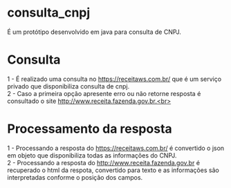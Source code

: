 # consulta_cnpj
É um protótipo desenvolvido em java para consulta de CNPJ.<br>

# Consulta
1 - É realizado uma consulta no https://receitaws.com.br/ que é um serviço privado que disponibiliza consulta de cnpj.<br>
2 - Caso a primeira opção apresente erro ou não retorne resposta é consultado o site http://www.receita.fazenda.gov.br.<br>

# Processamento da resposta
1 - Processando a resposta do https://receitaws.com.br/ é convertido o json em objeto que disponibiliza todas as informações do CNPJ.<br>
2 - Processando a resposta do http://www.receita.fazenda.gov.br é recuperado o html da respota, convertido para texto e as informações
são interpretadas conforme o posição dos campos.<br>
